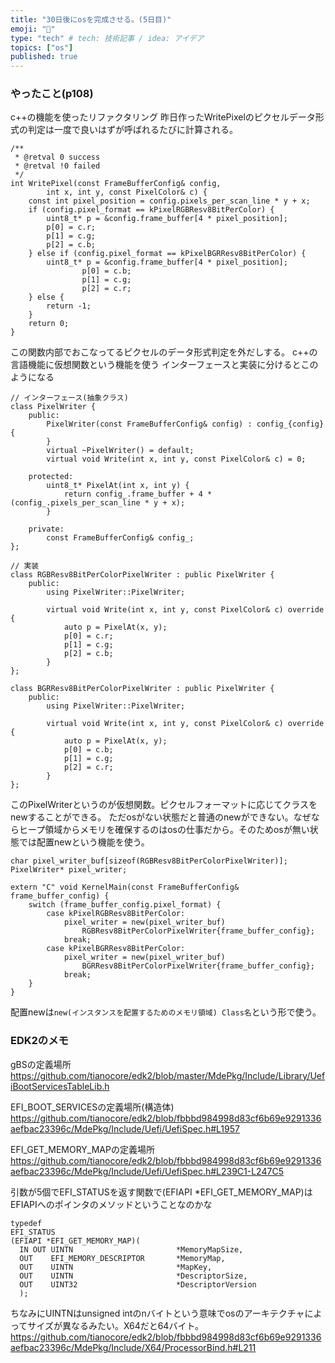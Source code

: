 ```yaml
---
title: "30日後にosを完成させる。(5日目)"
emoji: "💨"
type: "tech" # tech: 技術記事 / idea: アイデア
topics: ["os"]
published: true
---
```


### やったこと(p108)
c++の機能を使ったリファクタリング
昨日作ったWritePixelのピクセルデータ形式の判定は一度で良いはずが呼ばれるたびに計算される。
```cpp: main.cpp
/**
 * @retval 0 success
 * @retval !0 failed
 */
int WritePixel(const FrameBufferConfig& config,
		int x, int y, const PixelColor& c) {
	const int pixel_position = config.pixels_per_scan_line * y + x;
	if (config.pixel_format == kPixelRGBResv8BitPerColor) {
		uint8_t* p = &config.frame_buffer[4 * pixel_position];
		p[0] = c.r;
		p[1] = c.g;
		p[2] = c.b;
	} else if (config.pixel_format == kPixelBGRResv8BitPerColor) {
		uint8_t* p = &config.frame_buffer[4 * pixel_position];
                p[0] = c.b;
                p[1] = c.g;
                p[2] = c.r;
	} else {
		return -1;
	}
	return 0;
}
```

この関数内部でおこなってるピクセルのデータ形式判定を外だしする。
c++の言語機能に仮想関数という機能を使う
インターフェースと実装に分けるとこのようになる
```cpp: main.cpp
// インターフェース(抽象クラス)
class PixelWriter {
	public:
		PixelWriter(const FrameBufferConfig& config) : config_{config} {
		}
		virtual ~PixelWriter() = default;
		virtual void Write(int x, int y, const PixelColor& c) = 0;

	protected:
		uint8_t* PixelAt(int x, int y) {
			return config_.frame_buffer + 4 * (config_.pixels_per_scan_line * y + x);
		}

	private:
		const FrameBufferConfig& config_;
};

// 実装
class RGBResv8BitPerColorPixelWriter : public PixelWriter {
	public:
		using PixelWriter::PixelWriter;

		virtual void Write(int x, int y, const PixelColor& c) override {
			auto p = PixelAt(x, y);
			p[0] = c.r;
			p[1] = c.g;
			p[2] = c.b;
		}
};

class BGRResv8BitPerColorPixelWriter : public PixelWriter {
	public:
		using PixelWriter::PixelWriter;

		virtual void Write(int x, int y, const PixelColor& c) override {
			auto p = PixelAt(x, y);
			p[0] = c.b;
			p[1] = c.g;
			p[2] = c.r;
		}
};
```
このPixelWriterというのが仮想関数。ピクセルフォーマットに応じてクラスをnewすることができる。
ただosがない状態だと普通のnewができない。なぜならヒープ領域からメモリを確保するのはosの仕事だから。そのためosが無い状態では配置newという機能を使う。

```cpp: main.cpp
char pixel_writer_buf[sizeof(RGBResv8BitPerColorPixelWriter)];
PixelWriter* pixel_writer;

extern "C" void KernelMain(const FrameBufferConfig& frame_buffer_config) {
	switch (frame_buffer_config.pixel_format) {
		case kPixelRGBResv8BitPerColor:
			pixel_writer = new(pixel_writer_buf)
				RGBResv8BitPerColorPixelWriter{frame_buffer_config};
			break;
		case kPixelBGRResv8BitPerColor:
			pixel_writer = new(pixel_writer_buf)
				BGRResv8BitPerColorPixelWriter{frame_buffer_config};
			break;
	}
}
```
配置newは`new(インスタンスを配置するためのメモリ領域) Class名`という形で使う。


### EDK2のメモ
gBSの定義場所
https://github.com/tianocore/edk2/blob/master/MdePkg/Include/Library/UefiBootServicesTableLib.h

EFI_BOOT_SERVICESの定義場所(構造体)
https://github.com/tianocore/edk2/blob/fbbbd984998d83cf6b69e9291336aefbac23396c/MdePkg/Include/Uefi/UefiSpec.h#L1957

EFI_GET_MEMORY_MAPの定義場所
https://github.com/tianocore/edk2/blob/fbbbd984998d83cf6b69e9291336aefbac23396c/MdePkg/Include/Uefi/UefiSpec.h#L239C1-L247C5


引数が5個でEFI_STATUSを返す関数で(EFIAPI *EFI_GET_MEMORY_MAP)はEFIAPIへのポインタのメソッドということなのかな
```
typedef
EFI_STATUS
(EFIAPI *EFI_GET_MEMORY_MAP)(
  IN OUT UINTN                       *MemoryMapSize,
  OUT    EFI_MEMORY_DESCRIPTOR       *MemoryMap,
  OUT    UINTN                       *MapKey,
  OUT    UINTN                       *DescriptorSize,
  OUT    UINT32                      *DescriptorVersion
  );
```

ちなみにUINTNはunsigned intのnバイトという意味でosのアーキテクチャによってサイズが異なるみたい。X64だと64バイト。
https://github.com/tianocore/edk2/blob/fbbbd984998d83cf6b69e9291336aefbac23396c/MdePkg/Include/X64/ProcessorBind.h#L211
